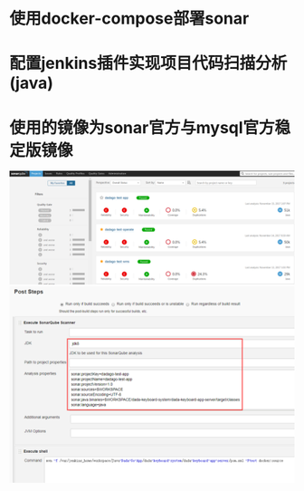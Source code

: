 # 使用docker-compose部署sonar
# 配置jenkins插件实现项目代码扫描分析(java)
# 使用的镜像为sonar官方与mysql官方稳定版镜像
![image](https://github.com/yujianfeng425330650/sonarqube/blob/master/picture/sonar-scanner.png)
![image](https://github.com/yujianfeng425330650/sonarqube/blob/master/picture/jenkins_config.png)
